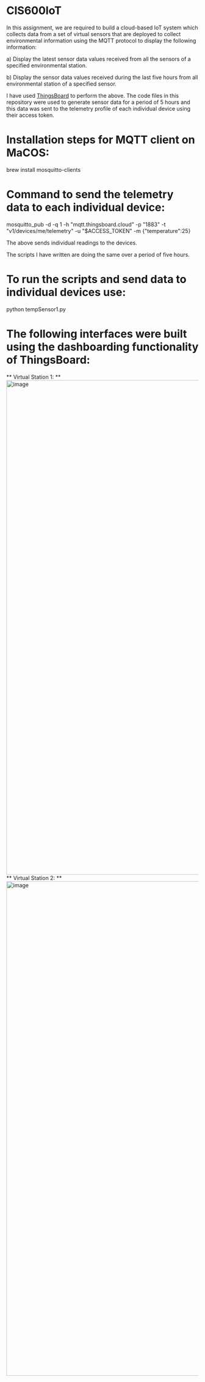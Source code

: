 # CIS600IoT

In this assignment, we are required to build a cloud-based IoT system which collects data from a set of virtual sensors that are deployed to collect environmental information using the MQTT protocol to display the following information: 

a) Display the latest sensor data values received from all the sensors of a specified environmental station.

b) Display the sensor data values received during the last five hours from all environmental station of a specified sensor.

I have used [ThingsBoard](https://demo.thingsboard.io/login) to perform the above. 
The code files in this repository were used to generate sensor data for a period of 5 hours and this data was sent to the telemetry profile of each individual device using their access token. 


# Installation steps for MQTT client on MaCOS: 

brew install mosquitto-clients

# Command to send the telemetry data to each individual device: 

mosquitto_pub -d -q 1 -h "mqtt.thingsboard.cloud" -p "1883" -t "v1/devices/me/telemetry" -u "$ACCESS_TOKEN" -m {"temperature":25}

The above sends individual readings to the devices. 

The scripts I have written are doing the same over a period of five hours.

# To run the scripts and send data to individual devices use: 

python tempSensor1.py 

# The following interfaces were built using the dashboarding functionality of ThingsBoard: 
**
Virtual Station 1: **
<img width="1294" alt="image" src="https://user-images.githubusercontent.com/47294531/231549301-44daa02f-9357-4180-a238-f9ccfdb1c381.png">
**
Virtual Station 2: **
<img width="1294" alt="image" src="https://user-images.githubusercontent.com/47294531/231549603-4fc4d020-5a0b-42fb-b363-acadb8eced4e.png">




